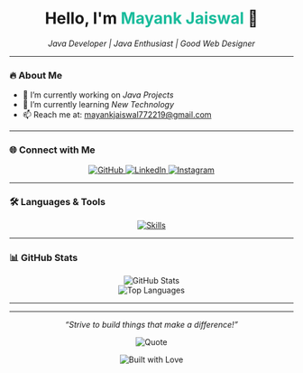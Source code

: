 <h1 align="center">Hello, I'm <span style="color:#1ABC9C;">Mayank Jaiswal</span> 👋</h1>

<p align="center">
  <em>Java Developer | Java Enthusiast | Good Web Designer</em>
</p>

---

### 🔥 About Me

- 🔭 I’m currently working on *Java Projects*
- 🌱 I’m currently learning *New Technology*
- 📫 Reach me at: [mayankjaiswal772219@gmail.com](mailto:mayankjaiswal772219@gmail.com)

---

### 🌐 Connect with Me

<p align="center">
  <a href="https://github.com/mayank-jaiswal-git" target="_blank">
    <img src="https://img.shields.io/badge/GitHub-171515?style=for-the-badge&logo=github&logoColor=white" alt="GitHub"/>
  </a>
  <a href="https://www.linkedin.com/in/mayank-jaiswal-41b828297/" target="_blank">
    <img src="https://img.shields.io/badge/LinkedIn-0A66C2?style=for-the-badge&logo=linkedin&logoColor=white" alt="LinkedIn"/>
  </a>
  <a href="https://www.instagram.com/mayankjais_77/" target="_blank">
    <img src="https://img.shields.io/badge/Instagram-E4405F?style=for-the-badge&logo=instagram&logoColor=white" alt="Instagram"/>
  </a>
</p>

---

### 🛠️ Languages & Tools

<p align="center">
  <a href="https://skillicons.dev">
    <img src="https://skillicons.dev/icons?i=html,css,js,bootstrap,java,git,github&theme=dark" alt="Skills"/>
  </a>
</p>

---

### 📊 GitHub Stats

<div align="center">
  <img src="https://github-readme-stats.vercel.app/api?username=mayank-jaiswal-git&show_icons=true&theme=github_dark&hide_border=true&count_private=true" alt="GitHub Stats" />
  <br />
  <img src="https://github-readme-stats.vercel.app/api/top-langs/?username=mayank-jaiswal-git&layout=compact&theme=github_dark&hide_border=true" alt="Top Languages" />
</div>

---

---

<p align="center">
  <i>“Strive to build things that make a difference!”</i>
</p>

<p align="center">
  <img src="https://quotes-github-readme.vercel.app/api?type=horizontal&theme=dark" alt="Quote" />
</p>

<p align="center">
  <img src="https://forthebadge.com/images/badges/built-with-love.svg" alt="Built with Love" />
</p>
